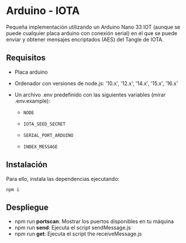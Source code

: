 # Arduino - IOTA

Pequeña implementación utilizando un Arduino Nano 33 IOT (aunque se puede cualquier placa arduino con conexión serial)
en el que se puede enviar y obtener mensajes encriptados (AES) del Tangle de IOTA.

## Requisitos

- Placa arduino
- Ordenador con versiones de node.js: '10.x', '12.x', '14.x', '15.x', '16.x'
- Un archivo .env predefinido con las siguientes variables (mirar .env.example):


    - `NODE`

    - `IOTA_SEED_SECRET`

    - `SERIAL_PORT_ARDUINO`

    - `INDEX_MESSAGE`


## Instalación

Para ello, instala las dependencias ejecutando:

```
npm i
```

## Despliegue

- npm run **portscan**: Mostrar los puertos disponibles en tu máquina
- npm run **send**: Ejecuta el script sendMessage.js
- npm run **get**: Ejecuta el script the receiveMessage.js
